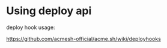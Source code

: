 # Using deploy api

deploy hook usage:

https://github.com/acmesh-official/acme.sh/wiki/deployhooks

